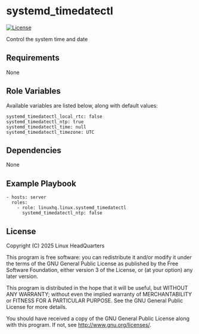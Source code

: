 # systemd\_timedatectl

[![License](https://img.shields.io/badge/license-GPLv3-lightgreen)](https://www.gnu.org/licenses/gpl-3.0.en.html#license-text)

Control the system time and date

## Requirements

None

## Role Variables

Available variables are listed below, along with default values:

    systemd_timedatectl_local_rtc: false
    systemd_timedatectl_ntp: true
    systemd_timedatectl_time: null
    systemd_timedatectl_timezone: UTC

## Dependencies

None

## Example Playbook

    - hosts: server
      roles:
        - role: linuxhq.linux.systemd_timedatectl
          systemd_timedatectl_ntp: false

## License

Copyright (C) 2025 Linux HeadQuarters

This program is free software: you can redistribute it and/or modify
it under the terms of the GNU General Public License as published by
the Free Software Foundation, either version 3 of the License, or
(at your option) any later version.

This program is distributed in the hope that it will be useful,
but WITHOUT ANY WARRANTY; without even the implied warranty of
MERCHANTABILITY or FITNESS FOR A PARTICULAR PURPOSE. See the
GNU General Public License for more details.

You should have received a copy of the GNU General Public License
along with this program. If not, see <http://www.gnu.org/licenses/>.
